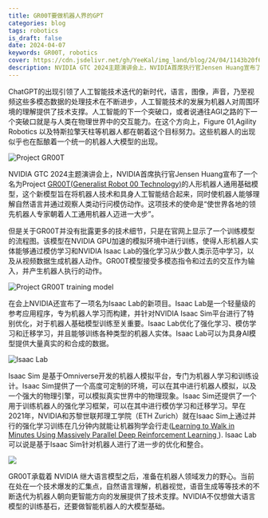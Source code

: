 ```yaml
---
title: GR00T要做机器人界的GPT
categories: blog
tags: robotics
is_draft: false
date: 2024-04-07
keywords: GR00T, robotics
cover: https://cdn.jsdelivr.net/gh/YeeKal/img_land/blog/24/04/1143b20f6c963a5052eca8aa723d9bb0.jpg
description: NVIDIA GTC 2024主题演讲会上，NVIDIA首席执行官Jensen Huang宣布了一个名为Project [GR00T(Generalist Robot 00 Technology)](https://developer.nvidia.com/project-gr00t)的人形机器人通用基础模型，这个新模型旨在将机器人技术和具身人工智能结合起来，同时使机器人能够理解自然语言并通过观察人类动行问模仿动作。这项技术的使命是“使世界各地的领先机器人专家朝着人工通用机器人迈进一大步”
---
```


ChatGPT的出现引领了人工智能技术迭代的新时代，语言，图像，声音，乃至视频这些多模态数据的处理技术在不断进步，人工智能技术的发展为机器人对周围环境的理解提供了技术支撑。人工智能的下一个突破口，或者说通往AGI之路的下一个突破口就是与人类在物理世界中的交互能力。在这个方向上，Figure 01,Agility Robotics 以及特斯拉擎天柱等机器人都在朝着这个目标努力。这些机器人的出现似乎也在酝酿着一个统一的机器人大模型的出现。

![Project GR00T](https://cdn.jsdelivr.net/gh/YeeKal/img_land/blog/24/04/Project-GR00T-Humanoid-featured.jpg)

NVIDIA GTC 2024主题演讲会上，NVIDIA首席执行官Jensen Huang宣布了一个名为Project [GR00T(Generalist Robot 00 Technology)](https://developer.nvidia.com/project-gr00t)的人形机器人通用基础模型，这个新模型旨在将机器人技术和具身人工智能结合起来，同时使机器人能够理解自然语言并通过观察人类动行问模仿动作。这项技术的使命是“使世界各地的领先机器人专家朝着人工通用机器人迈进一大步”。

但是关于GR00T并没有批露更多的技术细节，只是在官网上显示了一个训练模型的流程图。该模型在NVIDIA GPU加速的模拟环境中进行训练，使得人形机器人实体能够通过模仿学习和NVIDIA Isaac Lab的强化学习从少数人类示范中学习，以及从视频数据生成机器人动作。GR00T模型接受多模态指令和过去的交互作为输入，并产生机器人执行的动作。

![Project GR00T training model](https://cdn.jsdelivr.net/gh/YeeKal/img_land/blog/24/04/gr00t-foundation-model-workflow.jpg)

在会上NVIDIA还宣布了一项名为Isaac Lab的新项目。Isaac Lab是一个轻量级的参考应用程序，专为机器人学习而构建，并针对NVIDIA Isaac Sim平台进行了特别优化，对于机器人基础模型训练至关重要。Isaac Lab优化了强化学习、模仿学习和迁移学习，并且能够训练各种类型的机器人实体。Isaac Lab可以为具身AI模型提供大量真实的和合成的数据。

![Isaac Lab](https://cdn.jsdelivr.net/gh/YeeKal/img_land/blog/24/04/isaaclab.jpg)

Isaac Sim 是基于Omniverse开发的机器人模拟平台，专门为机器人学习和训练设计。Isaac Sim提供了一个高度可定制的环境，可以在其中进行机器人模拟，以及一个强大的物理引擎，可以模拟真实世界中的物理现象。Isaac Sim还提供了一个用于训练机器人的强化学习框架，可以在其中进行模仿学习和迁移学习。早在2021年，NVIDIA和苏黎世联邦理工学院（ETH Zurich）就在Isaac Sim上通过并行的强化学习训练在几分钟内就能让机器狗学会行走([Learning to Walk in Minutes Using Massively Parallel Deep Reinforcement Learning
](https://arxiv.org/abs/2109.11978)). Isaac Lab 可以说是基于Isaac Sim针对机器人进行了进一步的优化和整合。

![](https://github.com/YeeKal/img_land/blob/master/blog/24/04/parallel-dl-min.gif?raw=true)

GR00T承载着 NVIDIA 继大语言模型之后，准备在机器人领域发力的野心。当前在处在一个技术爆发的汇集点，自然语言理解，机器视觉，语音生成等等技术的不断迭代为机器人朝向更智能方向的发展提供了技术支撑。NVIDIA不仅想做大语言模型的训练基石，还要做智能机器人的大模型基础。 